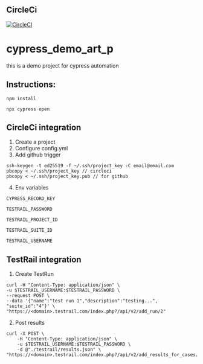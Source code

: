 ## CircleCi

[![CircleCI](https://dl.circleci.com/status-badge/img/circleci/2ZtfsLBW1ANB3wBFAx75Ai/e8426aab-5d53-490b-a1d3-fda4bedb611f/tree/main.svg?style=svg&circle-token=07b716dc8b25cdef5ffad0b073bda0aff8795216)](https://dl.circleci.com/status-badge/redirect/circleci/2ZtfsLBW1ANB3wBFAx75Ai/e8426aab-5d53-490b-a1d3-fda4bedb611f/tree/main)

# cypress_demo_art_p

this is a demo project for cypress automation

## Instructions:

```
npm install
```

```
npx cypress open
```

## CircleCi integration

1. Create a project
2. Configure config.yml
3. Add github trigger

```
ssh-keygen -t ed25519 -f ~/.ssh/project_key -C email@email.com
pbcopy < ~/.ssh/project_key // circleci
pbcopy < ~/.ssh/project_key.pub // for github
```

4. Env variables

```
CYPRESS_RECORD_KEY

TESTRAIL_PASSWORD

TESTRAIL_PROJECT_ID

TESTRAIL_SUITE_ID

TESTRAIL_USERNAME
```

## TestRail integration

1. Create TestRun

```
curl -H "Content-Type: application/json" \
-u $TESTRAIL_USERNAME:$TESTRAIL_PASSWORD \
--request POST \
--data '{"name":"test run 1","description":"testing...", "suite_id":"4"}' \
"https://<domain>.testrail.com/index.php?/api/v2/add_run/2"
```

2. Post results

```
curl -X POST \
	-H "Content-Type: application/json" \
	-u $TESTRAIL_USERNAME:$TESTRAIL_PASSWORD \
	-d @"./testrail/results.json" \
"https://<domain>.testrail.com/index.php?/api/v2/add_results_for_cases/$test_run_id"
```
